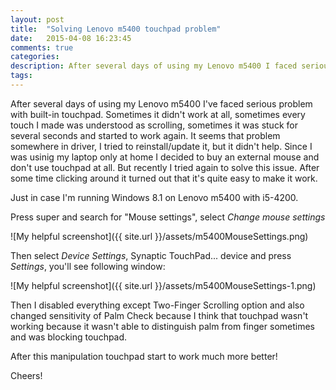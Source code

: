 ```yaml
---
layout: post
title:  "Solving Lenovo m5400 touchpad problem"
date:   2015-04-08 16:23:45
comments: true
categories:
description: After several days of using my Lenovo m5400 I faced serious problem with built-in touchpad. Sometimes it didn't work at all, sometimes every touch I made was understood as scrolling, sometimes it was stuck for several seconds and started to work again. Here is solution to this problem!   
tags: 
---
```

After several days of using my Lenovo m5400 I've faced serious problem with built-in touchpad. Sometimes it didn't work at all, sometimes every touch I made was understood as scrolling, sometimes it was stuck for several seconds and started to work again. It seems that problem somewhere in driver, I tried to reinstall/update it, but it didn't help. Since I was usinig my laptop only at home I decided to buy an external mouse and don't use  touchpad at all. But recently I tried again to solve this issue. After some time clicking around it turned out that it's quite easy to make it work. 

Just in case I'm running Windows 8.1 on Lenovo m5400 with i5-4200.

Press super and search for "Mouse settings", select _Change mouse settings_

![My helpful screenshot]({{ site.url }}/assets/m5400MouseSettings.png)

Then select _Device Settings_, Synaptic TouchPad... device and press _Settings_, you'll see following window:

![My helpful screenshot]({{ site.url }}/assets/m5400MouseSettings-1.png)

Then I disabled everything except Two-Finger Scrolling option and also changed sensitivity of Palm Check because I think that touchpad wasn't working because it wasn't able to distinguish palm from finger sometimes and was blocking touchpad. 

After this manipulation touchpad start to work much more better!

Cheers!